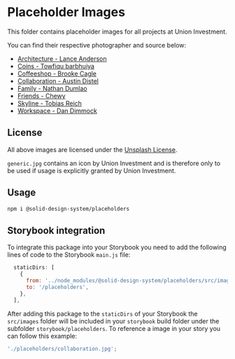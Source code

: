 # Placeholder Images

This folder contains placeholder images for all projects at Union Investment.

You can find their respective photographer and source below:

- [Architecture - Lance Anderson](https://unsplash.com/photos/JyAh_s_1RjY)
- [Coins - Towfiqu barbhuiya](https://unsplash.com/photos/jpqyfK7GB4w)
- [Coffeeshop - Brooke Cagle](https://unsplash.com/photos/-uHVRvDr7pg)
- [Collaboration - Austin Distel](https://unsplash.com/photos/jpHw8ndwJ_Q)
- [Family - Nathan Dumlao](https://unsplash.com/photos/Wr3comVZJxU)
- [Friends - Chewy](https://unsplash.com/photos/3cAMUE3YAO8)
- [Skyline - Tobias Reich](https://unsplash.com/photos/FDBy4lkZycM)
- [Workspace - Dan Dimmock](https://unsplash.com/photos/3mt71MKGjQ0)

## License

All above images are licensed under the [Unsplash License](https://unsplash.com/license).

`generic.jpg` contains an icon by Union Investment and is therefore only to be used if usage is explicitly granted by Union Investment.

## Usage

```bash
npm i @solid-design-system/placeholders
```

## Storybook integration

To integrate this package into your Storybook you need to add the following lines of code to the Storybook `main.js` file:

```js
  staticDirs: [
    {
      from: '../node_modules/@solid-design-system/placeholders/src/images',
      to: '/placeholders',
    },
  ],
```

After adding this package to the `staticDirs` of your Storybook the `src/images` folder will be included in your `storybook` build folder under the subfolder `storybook/placeholders`.
To reference a image in your story you can follow this example:

```js
'./placeholders/collaboration.jpg';
```
